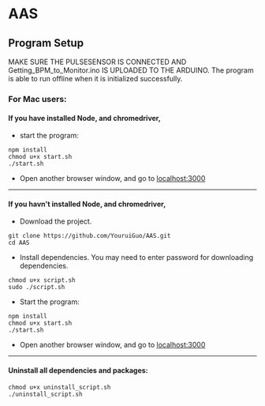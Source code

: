 # AAS

## Program Setup
MAKE SURE THE PULSESENSOR IS CONNECTED AND Getting_BPM_to_Monitor.ino IS UPLOADED TO THE ARDUINO.
The program is able to run offline when it is initialized successfully.
### For Mac users:

#### If you have installed **Node**, and **chromedriver**, 
* start the program:
```shell
npm install
chmod u+x start.sh
./start.sh
```
* Open another browser window, and go to [localhost:3000](http://localhost:3000/)
---
#### If you havn't installed **Node**, and **chromedriver**, 

* Download the project.
```shell
git clone https://github.com/YouruiGuo/AAS.git
cd AAS
```
* Install dependencies. You may need to enter password for downloading dependencies.
```shell
chmod u+x script.sh
sudo ./script.sh
```

* Start the program:
```shell
npm install
chmod u+x start.sh
./start.sh
```
* Open another browser window, and go to [localhost:3000](http://localhost:3000/)

---

#### Uninstall all dependencies and packages:
```shell
chmod u+x uninstall_script.sh
./uninstall_script.sh
```
